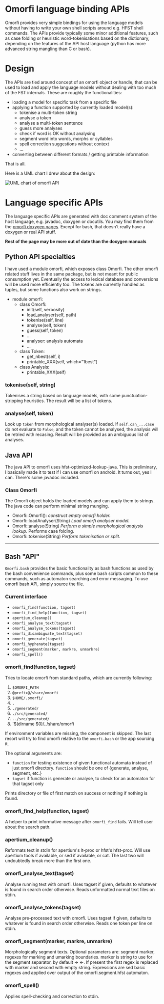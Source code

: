 # Omorfi language binding APIs

Omorfi provides very simple bindings for using the language models without
having to write your own shell scripts around e.g. HFST shell commands. The APIs
provide typically some minor additional features, such as case folding or
heuristic word-tokenisations based on the dictionary, depending on the features
of the API host language (python has more advanced string mangling than C or
bash).

# Design

The APIs are tied around concept of an omorfi object or handle, that can be
used to load and apply the language models without dealing with too much of the
FST internals. These are roughly the functionalities:

* loading a model for specific task from a specific file
* applying a function supported by currently loaded model(s):
    * tokenise a multi-token string
    * analyse a token
    * analyse a multi-token sentence
    * guess more analyses
    * check if word is OK without analysing
    * segment word into words, morphs or syllables
    * spell correction suggestions without context
    * ...
* converting between different formats / getting printable information

That is all.

Here is a UML chart I drew about the design:

![UML chart of omorfi API](omorfi-API.svg)

# Language specific APIs

The language specific APIs are generated with doc comment system of the host
language, e.g. javadoc, doxygen or docutils. You may find them from the [omorfi
doxygen pages](apis/html/). Except for bash, that doesn't
really have a doxygen or real API stuff.


**Rest of the page may be more out of date than the doxygen manuals**

## Python API specialties

I have used a module omorfi, which exposes class Omorfi. The other omorfi
related stuff lives in the same package, but is not meant for public consumption
yet. Eventually the access to lexical database and conversions will be used more
efficiently too. The tokens are currently handled as tuples, but some functions
also work on strings.

  * module omorfi:
    * class Omorfi:
      * init(self, verbosity)
      * load\_analyser(self, path)
      * tokenise(self, line)
      * analyse(self, token)
      * guess(self, token)
      * ...
      * analyser: analysis automata
      * ...
    * class Token:
      * get_nbest(self, i)
      * printable_XXX(self, which="1best")
    * class Analysis:
      * printable_XXX(self)

### tokenise(self, string)

Tokenises a string based on language models, with some punctuation-stripping
heuristics. The result will be a list of tokens.

### analyse(self, token)

Look up `token` from morphological analyser(s) loaded. If `self.can_...case`
do not evaluate to `False`, and the token cannot be analysed, the analysis
will be retried with recasing. Result will be provided as an ambiguous list of
analyses.

## Java API

The java API to omorfi uses hfst-optimized-lookup-java. This is preliminary, I
basically made it to test if I can use omorfi on android. It turns out, yes I
can. There's some javadoc included.

### Class Omorfi

The Omorfi object holds the loaded models and can apply them to strings.
The java code can perform minimal string munging.

* Omorfi::Omorfi(): *construct empty omorfi holder.*
* Omorfi::loadAnalyser(String) *Load omorfi analyser model.*
* Omorfi::analyse(String) *Perform a simple morphological analysis
  lookup.* Performs case folding.
* Omorfi::tokenise(String) *Perform tokenisation or split.*

* * *

## Bash "API"

`Omorfi.bash` provides the basic functionality as bash functions as used by
the bash convenience commands, plus some bash scripts common to these
commands, such as automaton searching and error messaging. To use omorfi
bash API, simply source the file.


### Current interface

* `omorfi_find(function, tagset)`
* `omorfi_find_help(function, tagset)`
* `apertium_cleanup()`
* `omorfi_analyse_text(tagset)`
* `omorfi_analyse_tokens(tagset)`
* `omorfi_disambiguate_text(tagset)`
* `omorfi_generate(tagset)`
* `omorfi_hyphenate(tagset)`
* `omorfi_segment(marker, markre, unmarkre)`
* `omorfi_spell()`

### omorfi\_find(function, tagset) ##

Tries to locate omorfi from standard paths, which are currently following:

  1. `$OMORFI_PATH`
  1. `@prefix@/share/omorfi`
  1. `$HOME/.omorfi/`
  1. `.`
  1. `./generated/`
  1. `./src/generated/`
  1. `../src/generated/`
  1. `$(dirname $0)/../share/omorfi

If environment variables are missing, the component is skipped. The last resort
will try to find omorfi relative to the `omorfi.bash` or the app sourcing it.

The optional arguments are:

* `function` for testing existence of given functional automata instead of just
  omorfi directory. `function` should be one of {generate, analyse, segment,
  etc.}
* `tagset` if function is generate or analyse, to check for an automaton for
  that tagset only

Prints directory or file of first match on success or nothing if nothing is
found.

### omorfi\_find\_help(function, tagset)

A helper to print informative message after `omorfi_find` fails. Will tell
user about the search path.

### apertium\_cleanup()

Reformats text in stdin for apertium's lt-proc or hfst's hfst-proc. Will use
apertium tools if available, or sed if available, or cat. The last two will
undoubtedly break more than the first one.

### omorfi\_analyse\_text(tagset)

Analyse running text with omorfi. Uses tagset if given, defaults to whatever
is found in search order otherwise. Reads unformatted normal text files on
stdin.

### omorfi\_analyse\_tokens(tagset)

Analyse pre-processed text with omorfi. Uses tagset if given, defaults to
whatever is found in search order otherwise. Reads one token per line on
stdin.

### omorfi\_segment(marker, markre, unmarkre)

Morphologically segment texts. Optional parameters are: segment marker,
regexes for marking and umarking boundaries. marker is string to use for the
segment separator, by default → ←. If present the first regex is replaced
with marker and second with empty string. Expressions are sed basic regexes
and applied over output of the omorfi.segment.hfst automaton.

### omorfi\_spell()

Applies spell-checking and correction to stdin.

